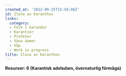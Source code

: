 ```yaml
---
created_at: '2012-09-25T15:58:06Z'
id: Ilona av Karanthos
links:
  category:
  - Folk i Garandor
  - Karantier
  - Profeter
  - Väna damer
  - Våp
  - Work in progress
title: Ilona av Karanthos
---
```


**Resurser: 6 (Karantisk adelsdam, övernaturlig förmåga)** 